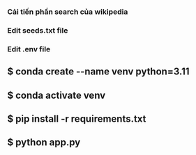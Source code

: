 ### Cải tiến phần search của wikipedia

### Edit seeds.txt file 
### Edit .env file


## $ conda create --name venv python=3.11
## $ conda activate venv
## $ pip install -r requirements.txt
## $ python app.py
